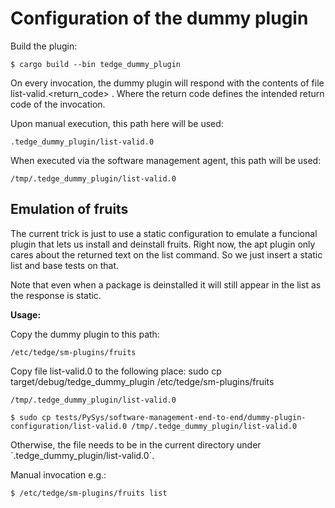 
# Configuration of the dummy plugin

Build the plugin:

    $ cargo build --bin tedge_dummy_plugin

On every invocation, the dummy plugin will respond with the
contents of file list-valid.<return_code> . Where the return code
defines the intended return code of the invocation.

Upon manual execution, this path here will be used:

    .tedge_dummy_plugin/list-valid.0

When executed via the software management agent, this path will be used:

    /tmp/.tedge_dummy_plugin/list-valid.0

## Emulation of fruits

The current trick is just to use a static configuration to emulate a funcional
plugin that lets us install and deinstall fruits.
Right now, the apt plugin only cares about the returned text on the list command.
So we just insert a static list and base tests on that.

Note that even when a package is deinstalled it will still appear in the list
as the response is static.

**Usage:**

Copy the dummy plugin to this path:

    /etc/tedge/sm-plugins/fruits

Copy file list-valid.0 to the following place:
    sudo cp target/debug/tedge_dummy_plugin /etc/tedge/sm-plugins/fruits


    /tmp/.tedge_dummy_plugin/list-valid.0

    $ sudo cp tests/PySys/software-management-end-to-end/dummy-plugin-configuration/list-valid.0 /tmp/.tedge_dummy_plugin/list-valid.0

Otherwise, the file needs to be in the current directory under ´.tedge_dummy_plugin/list-valid.0´.

Manual invocation e.g.:

    $ /etc/tedge/sm-plugins/fruits list
